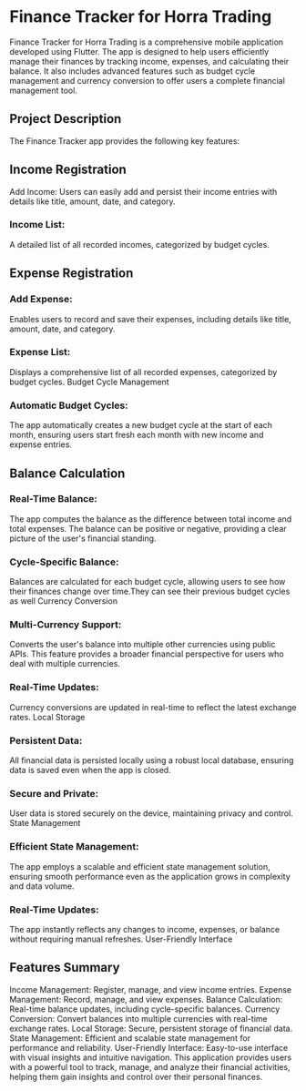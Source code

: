 # Finance Tracker for Horra Trading
Finance Tracker for Horra Trading is a comprehensive mobile application developed using Flutter. The app is designed to help users efficiently manage their finances by tracking income, expenses, and calculating their balance. It also includes advanced features such as budget cycle management and currency conversion to offer users a complete financial management tool.

## Project Description
The Finance Tracker app provides the following key features:

## Income Registration
Add Income: Users can easily add and persist their income entries with details like title, amount, date, and category.
### Income List: 
A detailed list of all recorded incomes, categorized by budget cycles.
## Expense Registration
### Add Expense: 
Enables users to record and save their expenses, including details like title, amount, date, and category.
### Expense List: 
Displays a comprehensive list of all recorded expenses, categorized by budget cycles.
Budget Cycle Management
### Automatic Budget Cycles: 
The app automatically creates a new budget cycle at the start of each month, ensuring users start fresh each month with new income and expense entries.

## Balance Calculation
### Real-Time Balance: 
The app computes the balance as the difference between total income and total expenses. The balance can be positive or negative, providing a clear picture of the user's financial standing.
### Cycle-Specific Balance: 
Balances are calculated for each budget cycle, allowing users to see how their finances change over time.They can see their previous budget cycles as well
Currency Conversion
### Multi-Currency Support: 
Converts the user's balance into multiple other currencies using public APIs. This feature provides a broader financial perspective for users who deal with multiple currencies.
### Real-Time Updates: 
Currency conversions are updated in real-time to reflect the latest exchange rates.
Local Storage
### Persistent Data: 
All financial data is persisted locally using a robust local database, ensuring data is saved even when the app is closed.
### Secure and Private: 
User data is stored securely on the device, maintaining privacy and control.
State Management
### Efficient State Management: 
The app employs a scalable and efficient state management solution, ensuring smooth performance even as the application grows in complexity and data volume.
### Real-Time Updates: 
The app instantly reflects any changes to income, expenses, or balance without requiring manual refreshes.
User-Friendly Interface

## Features Summary
Income Management: Register, manage, and view income entries.
Expense Management: Record, manage, and view expenses.
Balance Calculation: Real-time balance updates, including cycle-specific balances.
Currency Conversion: Convert balances into multiple currencies with real-time exchange rates.
Local Storage: Secure, persistent storage of financial data.
State Management: Efficient and scalable state management for performance and reliability.
User-Friendly Interface: Easy-to-use interface with visual insights and intuitive navigation.
This application provides users with a powerful tool to track, manage, and analyze their financial activities, helping them gain insights and control over their personal finances.

